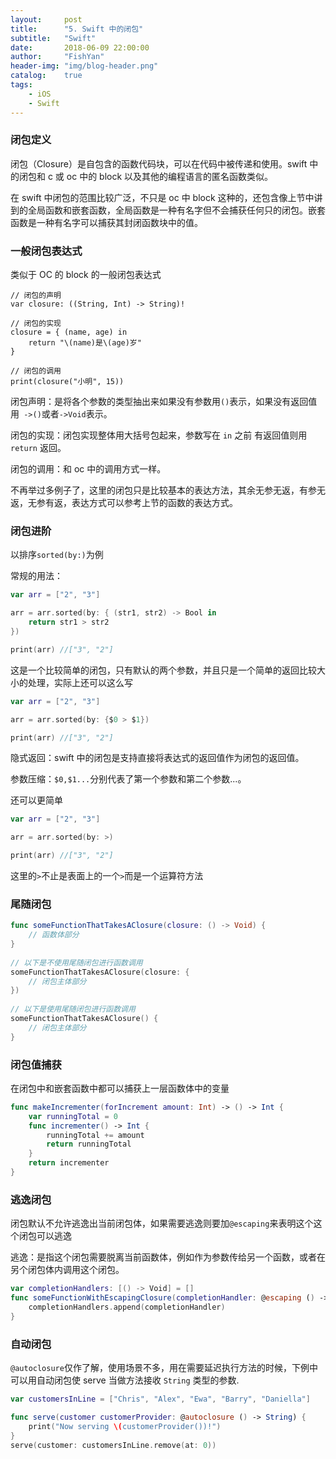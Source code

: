 ```yaml
---
layout:     post
title:      "5. Swift 中的闭包"
subtitle:   "Swift"
date:       2018-06-09 22:00:00
author:     "FishYan"
header-img: "img/blog-header.png" 
catalog:    true
tags:
    - iOS
    - Swift
---
```


### 闭包定义

闭包（Closure）是自包含的函数代码块，可以在代码中被传递和使用。swift 中的闭包和 c 或 oc 中的 block 以及其他的编程语言的匿名函数类似。

在 swift 中闭包的范围比较广泛，不只是 oc 中 block 这种的，还包含像上节中讲到的全局函数和嵌套函数，全局函数是一种有名字但不会捕获任何只的闭包。嵌套函数是一种有名字可以捕获其封闭函数块中的值。

### 一般闭包表达式

类似于 OC 的 block 的一般闭包表达式

```
// 闭包的声明
var closure: ((String, Int) -> String)!

// 闭包的实现
closure = { (name, age) in
    return "\(name)是\(age)岁"
}

// 闭包的调用
print(closure("小明", 15))
```

闭包声明：是将各个参数的类型抽出来如果没有参数用```()```表示，如果没有返回值用``` ->()```或者```->Void```表示。

闭包的实现：闭包实现整体用大括号包起来，参数写在 ```in``` 之前 有返回值则用 ```return``` 返回。

闭包的调用：和 oc 中的调用方式一样。

不再举过多例子了，这里的闭包只是比较基本的表达方法，其余无参无返，有参无返，无参有返，表达方式可以参考上节的函数的表达方式。

### 闭包进阶

以排序```sorted(by:)```为例

常规的用法：
```swift
var arr = ["2", "3"]

arr = arr.sorted(by: { (str1, str2) -> Bool in
    return str1 > str2
})

print(arr) //["3", "2"]
```

这是一个比较简单的闭包，只有默认的两个参数，并且只是一个简单的返回比较大小的处理，实际上还可以这么写
```swift
var arr = ["2", "3"]

arr = arr.sorted(by: {$0 > $1})

print(arr) //["3", "2"]
```
隐式返回：swift 中的闭包是支持直接将表达式的返回值作为闭包的返回值。

参数压缩：```$0,$1...```分别代表了第一个参数和第二个参数...。

还可以更简单
```swift
var arr = ["2", "3"]

arr = arr.sorted(by: >)

print(arr) //["3", "2"]
```
这里的```>```不止是表面上的一个```>```而是一个运算符方法

### 尾随闭包

```swift
func someFunctionThatTakesAClosure(closure: () -> Void) {
    // 函数体部分
}
 
// 以下是不使用尾随闭包进行函数调用
someFunctionThatTakesAClosure(closure: {
    // 闭包主体部分
})
 
// 以下是使用尾随闭包进行函数调用
someFunctionThatTakesAClosure() {
    // 闭包主体部分
}

```

### 闭包值捕获

在闭包中和嵌套函数中都可以捕获上一层函数体中的变量
```swift
func makeIncrementer(forIncrement amount: Int) -> () -> Int {
    var runningTotal = 0
    func incrementer() -> Int {
        runningTotal += amount
        return runningTotal
    }
    return incrementer
}

```

### 逃逸闭包

闭包默认不允许逃逸出当前闭包体，如果需要逃逸则要加```@escaping```来表明这个这个闭包可以逃逸

逃逸：是指这个闭包需要脱离当前函数体，例如作为参数传给另一个函数，或者在另个闭包体内调用这个闭包。

```swift
var completionHandlers: [() -> Void] = []
func someFunctionWithEscapingClosure(completionHandler: @escaping () -> Void) {
    completionHandlers.append(completionHandler)
}

```

### 自动闭包

```@autoclosure```仅作了解，使用场景不多，用在需要延迟执行方法的时候，下例中可以用自动闭包使 serve 当做方法接收 ```String``` 类型的参数.

```swift
var customersInLine = ["Chris", "Alex", "Ewa", "Barry", "Daniella"]

func serve(customer customerProvider: @autoclosure () -> String) {
    print("Now serving \(customerProvider())!")
}
serve(customer: customersInLine.remove(at: 0))
```